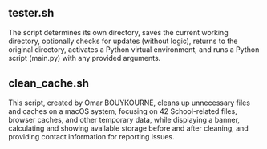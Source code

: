 ## tester.sh
The script determines its own directory, saves the current working directory, optionally checks for updates (without logic), returns to the original directory, activates a Python virtual environment, and runs a Python script (main.py) with any provided arguments.

## clean_cache.sh
This script, created by Omar BOUYKOURNE, cleans up unnecessary files and caches on a macOS system, focusing on 42 School-related files, browser caches, and other temporary data, while displaying a banner, calculating and showing available storage before and after cleaning, and providing contact information for reporting issues.

